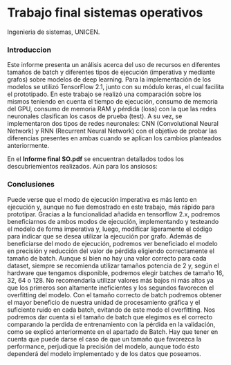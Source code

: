 # Trabajo final sistemas operativos
Ingenieria de sistemas, UNICEN.

### Introduccion  
Este informe presenta un análisis acerca del uso de recursos en diferentes tamaños de batch y diferentes tipos de ejecución (imperativa y mediante grafos) sobre modelos de deep learning. Para la implementación de los modelos se utilizó TensorFlow 2.1, junto con su módulo keras, el cual facilita el prototipado.
En este trabajo se realizó una comparación sobre los mismos teniendo en cuenta el tiempo de ejecución, consumo de memoria del GPU, consumo de memoria RAM y pérdida (loss) con la que las redes neuronales clasifican los casos de prueba (test).
A su vez, se implementaron dos tipos de redes neuronales: CNN (Convolutional Neural Network) y RNN (Recurrent Neural Network) con el objetivo de probar las diferencias presentes en ambas cuando se aplican los cambios planteados anteriormente.

En el **Informe final SO.pdf** se encuentran detallados todos los descubriemientos realizados. Aún para los ansiosos:

### Conclusiones
Puede verse que el modo de ejecución imperativa es más lento en ejecución y, aunque no fue demostrado en este trabajo, más rápido para prototipar. Gracias a la funcionalidad añadida en tensorflow 2.x, podremos beneficiarnos de ambos modos de ejecución, implementando y testeando el modelo de forma imperativa y, luego, modificar ligeramente el código para indicar que se desea utilizar la ejecución por grafo.
Además de beneficiarse del modo de ejecución, podremos ver beneficiado el modelo en precisión y reducción del valor de pérdida eligiendo correctamente el tamaño de batch. Aunque si bien no hay una valor correcto para cada dataset, siempre se recomienda utilizar tamaños potencia de 2 y, según el hardware que tengamos disponible, podremos elegir batches de tamaño 16, 32, 64 o 128. No recomendaría utilizar valores más bajos ni más altos ya que los primeros son altamente ineficientes y los segundos favorecen el overfitting del modelo. Con el tamaño correcto de batch podremos obtener el mayor beneficio de nuestra unidad de procesamiento gráfica y el suficiente ruido en cada batch, evitando de este modo el overfitting. 
Nos podremos dar cuenta si el tamaño de batch que elegimos es el correcto comparando la perdida de entrenamiento con la pérdida en la validación, como se explicó anteriormente en el apartado de Batch. Hay que tener en cuenta que puede darse el caso de que un tamaño que favorezca la performance, perjudique la precisión del modelo, aunque todo ésto dependerá del modelo implementado y de los datos que poseamos. 

